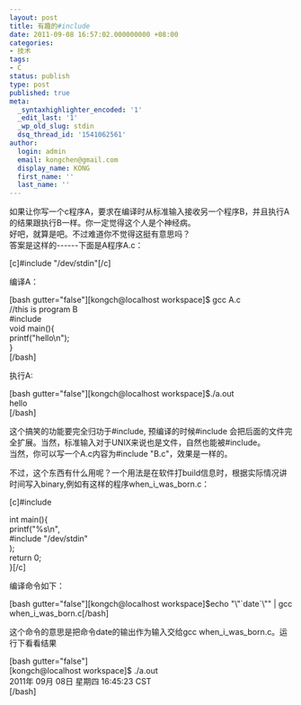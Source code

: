```yaml
---
layout: post
title: 有趣的#include
date: 2011-09-08 16:57:02.000000000 +08:00
categories:
- 技术
tags:
- C
status: publish
type: post
published: true
meta:
  _syntaxhighlighter_encoded: '1'
  _edit_last: '1'
  _wp_old_slug: stdin
  dsq_thread_id: '1541062561'
author:
  login: admin
  email: kongchen@gmail.com
  display_name: KONG
  first_name: ''
  last_name: ''
---
```

如果让你写一个c程序A，要求在编译时从标准输入接收另一个程序B，并且执行A的结果跟执行B一样。你一定觉得这个人是个神经病。  
好吧，就算是吧。不过难道你不觉得这挺有意思吗？  
答案是这样的------下面是A程序A.c：

\[c\]\#include "/dev/stdin"\[/c\]

编译A：

\[bash gutter="false"\]\[kongch@localhost workspace\]$ gcc A.c  
//this is program B  
\#include  
void main(){  
printf("hello\\n");  
}  
\[/bash\]

执行A:

\[bash gutter="false"\]\[kongch@localhost workspace\]$./a.out  
hello  
\[/bash\]

这个搞笑的功能要完全归功于\#include, 预编译的时候\#include 会把后面的文件完全扩展。当然，标准输入对于UNIX来说也是文件，自然也能被\#include。  
当然，你可以写一个A.c内容为\#include "B.c"，效果是一样的。

不过，这个东西有什么用呢？一个用法是在软件打build信息时，根据实际情况讲时间写入binary,例如有这样的程序when\_i\_was\_born.c：

\[c\]\#include

int main(){  
printf("%s\\n",  
\#include "/dev/stdin"  
);  
return 0;  
}\[/c\]

编译命令如下：

\[bash gutter="false"\]\[kongch@localhost workspace\]$echo "\\"\`date\`\\"" | gcc when\_i\_was\_born.c\[/bash\]

这个命令的意思是把命令date的输出作为输入交给gcc when\_i\_was\_born.c。运行下看看结果

\[bash gutter="false"\]  
\[kongch@localhost workspace\]$ ./a.out  
2011年 09月 08日 星期四 16:45:23 CST  
\[/bash\]